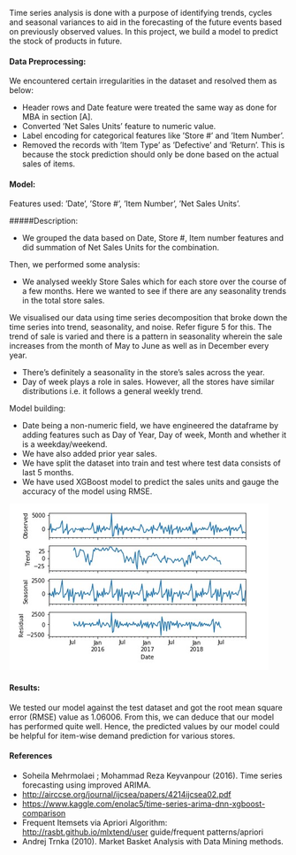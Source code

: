 Time series analysis is done with a purpose of identifying trends, cycles and seasonal variances to aid in the forecasting of the future events based on previously observed values. In this project, we build a model to predict the stock of products in future.

#### Data Preprocessing:
We encountered certain irregularities in the dataset and
resolved them as below:
* Header rows and Date feature were treated the same way as done for MBA in section [A].
* Converted ’Net Sales Units’ feature to numeric value.
* Label encoding for categorical features like ’Store #’ and ’Item Number’.
* Removed the records with ’Item Type’ as ’Defective’ and ’Return’. This is because the stock prediction should only be done based on the actual sales of items.

#### Model:
Features used: ’Date’, ’Store #’, ’Item Number’, ’Net Sales Units’.

#####Description:
* We grouped the data based on Date, Store #, Item number features and did summation of Net Sales Units for the combination. 

Then, we performed some analysis:
* We analysed weekly Store Sales which for each store over the course of a few months. Here we wanted to see if there are any seasonality trends in the total store sales.

We visualised our data using time series decomposition that broke down the time series into trend, seasonality, and noise. Refer figure 5 for this. The trend of sale is varied and there is a pattern in seasonality wherein the sale increases from the month of May to June as well as in December every year.

* There’s definitely a seasonality in the store’s sales across the year.
* Day of week plays a role in sales. However, all the stores have similar distributions i.e. it follows a general weekly trend.

Model building:
- Date being a non-numeric field, we have engineered the dataframe by adding features such as Day of Year, Day of week, Month and whether it is a weekday/weekend.
- We have also added prior year sales.
- We have split the dataset into train and test where test data consists of last 5 months.
- We have used XGBoost model to predict the sales units and gauge the accuracy of the model using RMSE.

![Seasonality Trends](https://github.com/Kaustubh-Sable/Retail-Data-Analysis/blob/master/Time_Series_Analysis/Images/Seasonality_Trends.jpg)

####  Results:
We tested our model against the test dataset and got the root mean square error (RMSE) value as 1.06006. From this, we can deduce that our model has performed quite well. Hence, the predicted values by our model could be helpful for item-wise demand prediction for various stores.

#### References
* Soheila Mehrmolaei ; Mohammad Reza Keyvanpour (2016). Time series forecasting using improved ARIMA.
* http://airccse.org/journal/ijcsea/papers/4214ijcsea02.pdf
* https://www.kaggle.com/enolac5/time-series-arima-dnn-xgboost-comparison
* Frequent Itemsets via Apriori Algorithm: http://rasbt.github.io/mlxtend/user guide/frequent patterns/apriori
* Andrej Trnka (2010). Market Basket Analysis with Data Mining methods.
